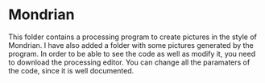 # Mondrian
This folder contains a processing program to create pictures in the style of Mondrian. 
I have also added a folder with some pictures generated by the program. In order to be able to see the code as well as modify it, you need to download the processing editor.
You can change all the paramaters of the code, since it is well documented. 
